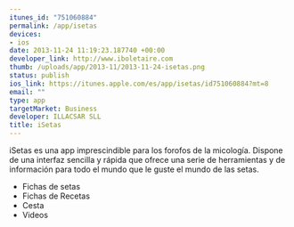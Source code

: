 ```yaml
--- 
itunes_id: "751060884"
permalink: /app/isetas
devices: 
- ios
date: 2013-11-24 11:19:23.187740 +00:00
developer_link: http://www.iboletaire.com
thumb: /uploads/app/2013-11/2013-11-24-isetas.png
status: publish
ios_link: https://itunes.apple.com/es/app/isetas/id751060884?mt=8
email: ""
type: app
targetMarket: Business
developer: ILLACSAR SLL
title: iSetas
---
```


iSetas es una app imprescindible para los forofos de la micología. Dispone de una interfaz sencilla y rápida que ofrece una serie de herramientas y de información para todo el mundo que le guste el mundo de las setas.
- Fichas de setas
- Fichas de Recetas
- Cesta
- Videos
